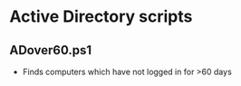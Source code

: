 # Active Directory scripts


## ADover60.ps1
- Finds computers which have not logged in for >60 days
